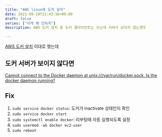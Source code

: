 ```yaml
---
title: "AWS linux에 도커 설치"
date: 2021-09-10T22:43:56+09:00
draft: false
series: ["이게 왜 안되지"]
description: AWS 도커 설치 중 도커 클라이언트는 뜨는데 서버가 보이지 않는경우

---
```


[AWS 도커 설치](https://docs.aws.amazon.com/ko_kr/AmazonECS/latest/developerguide/docker-basics.html) 이대로 했는데
## 도커 서버가 보이지 않다면
[Cannot connect to the Docker daemon at unix:///var/run/docker.sock. Is the docker daemon running?](https://forums.docker.com/t/failure-to-start-docker-on-an-amazon-linux-machine/44003/15)
## Fix
1. `sudo service docker status`: 도커가 inactivate 상태인지 확인
2. `sudo service docker start`
3. `sudo systemctl enable docker`: 리부팅때 자동 실행되도록 설정
4. `sudo usermod -aG docker ec2-user`
5. `sudo reboot`
